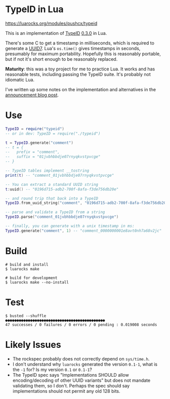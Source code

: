 
# TypeID in Lua

https://luarocks.org/modules/pushcx/typeid

This is an implementation of [TypeID](https://github.com/jetify-com/typeid) [0.3.0](https://github.com/jetify-com/typeid/tree/main/spec) in Lua.

There's some C to get a timestamp in milliseconds, which is required to generate a [UUID7](https://en.wikipedia.org/wiki/Universally_unique_identifier#Version_7_\(timestamp_and_random\)).
Lua's `os.time()` gives timestamps in seconds, presumably for maximum portability.
Hopefully this is reasonably portable, but if not it's short enough to be reasonably replaced.

**Maturity**: this was a toy project for me to practice Lua.
It works and has reasonable tests, including passing the TypeID suite.
It's probably not idiomatic Lua.

I've written up some notes on the implementation and alternatives in the [announcement blog post](https://push.cx/typeid-in-lua).


# Use

```lua
TypeID = require("typeid")
-- or in dev: TypeID = require("./typeid")

t = TypeID.generate("comment")
-- t = {
--   prefix = "comment",
--   suffix = "01jvbhbbdje07rnyqkvstpvcge"
-- }

-- TypeID tables implement __tostring
print(t) -- "comment_01jvbhbbdje07rnyqkvstpvcge"

-- You can extract a standard UUID string
t:uuid() -- "0196d715-adb2-700f-8afa-f3de756db20e"

-- and round trip that back into a TypeID
TypeID.from_uuid_string("comment", "0196d715-adb2-700f-8afa-f3de756db20e")

-- parse and validate a TypeID from a string
TypeID.parse("comment_01jvbhbbdje07rnyqkvstpvcge")

-- finally, you can generate with a unix timestamp in ms:
TypeID.generate("comment", 1) -- "comment_0000000001e8avt0nh7a68v2jc"
```


# Build

```
# build and install
$ luarocks make

# build for development
$ luarocks make --no-install
```


# Test

```
$ busted --shuffle
●●●●●●●●●●●●●●●●●●●●●●●●●●●●●●●●●●●●●●●●●●●●
47 successes / 0 failures / 0 errors / 0 pending : 0.019008 seconds
```

# Likely Issues

 * The rockspec probably does not correctly depend on `sys/time.h`.
 * I don't understand why `luarocks` generated the version `0.1-1`, what is the `-1` for?
   Is my version `0.1` or `0.1-1`?
 * The TypeID spec says "Implementations SHOULD allow encoding/decoding of other UUID variants" but does not mandate validating them, so I don't.
   Perhaps the spec should say implementations should not permit any old 128 bits.
